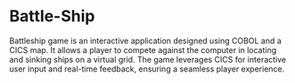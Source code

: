 # Battle-Ship
Battleship game is an interactive application designed using COBOL and a CICS map. It allows a player to compete against the computer in locating and sinking ships on a virtual grid. The game leverages CICS for interactive user input and real-time feedback, ensuring a seamless player experience.
